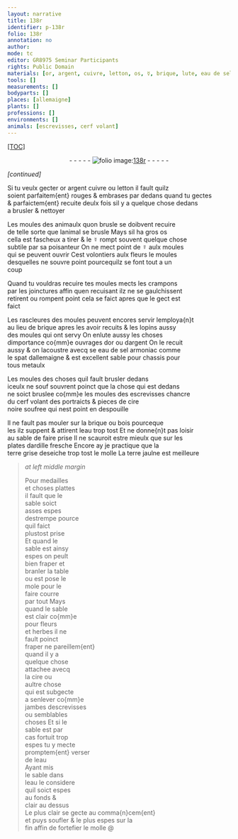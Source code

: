 ```yaml
---
layout: narrative
title: 138r
identifier: p-138r
folio: 138r
annotation: no
author:
mode: tc
editor: GR8975 Seminar Participants
rights: Public Domain
materials: [or, argent, cuivre, letton, os, ☿, brique, lute, eau de sel armoniac, spat, metaulx, cire noire soufree, bois, eau, ardille fresche, terre grise, terre jaulne, cire]
tools: []
measurements: []
bodyparts: []
places: [allemaigne]
plants: []
professions: []
environments: []
animals: [escrevisses, cerf volant]
---
```


<p><a href="{{site.url}}/{{base.url}}/diplomatic/">[TOC]</a></p><div class="folio" align="center">- - - - - <a href="http://gallica.bnf.fr/ark:/12148/btv1b10500001g/f281.image" target="_blank"><img src="https://cu-mkp.github.io/2017-workshop-edition/assets/photo-icon.png" alt="folio image: " style="display:inline-block; margin-bottom:-3px;"/>138r</a> - - - - - </div>  
 
*[continued]*
  
Si tu veulx gecter <span class="m">or</span> <span class="m">argent</span> <span class="m">cuivre</span> ou <span class="m">letton</span> il fault quilz<br/> soient parfaitem{ent} rouges & embrases par dedans quand tu gectes<br/> & parfaictem{ent} recuite deulx fois sil y a quelque chose dedans<br/> a brusler & nettoyer
 
Les moules des animaulx quon brusle se doibvent recuire<br/> de telle sorte que lanimal se brusle Mays sil ha gros <span class="m">os</span><br/> cella est fascheux a tirer & le <span class="m">☿</span> rompt souvent quelque chose<br/> subtile par sa poisanteur On ne mect point de <span class="m">☿</span> aulx moules<br/> qui se peuvent ouvrir Cest volontiers aulx fleurs le moules<br/> desquelles ne souvre point pourcequilz se font tout a un<br/> coup
 
Quand tu vouldras recuire tes moules mects les crampons<br/> par les joinctures affin quen recuisant ilz ne se gaulchissent<br/> retirent ou rompent point cela se faict apres que le gect est<br/> faict
 
Les rascleures des moules peuvent encores servir lemploya{n}t<br/> au lieu de <span class="m">brique</span> apres les avoir recuits & les lopins aussy<br/> des moules qui ont servy On en<span class="m">lute</span> aussy les choses<br/> dimportance co{mm}e ouvrages d<span class="m">or</span> ou d<span class="m">argent</span> On le recuit<br/> aussy & on lacoustre avecq <span class="del">se</span> <span class="m">eau de sel armoniac</span> comme<br/> le <span class="m">spat</span> d<span class="pl">allemaigne</span> & est excellent sable pour chassis pour<br/> tous <span class="m">metaulx</span>
 
Les moules des choses quil fault brusler dedans<br/> iceulx ne <span class="del">souf</span> souvrent poinct que la chose qui est dedans<br/> ne soict bruslee co{mm}e les moules des <span class="al">escrevisses</span> chancre<br/> du <span class="al">cerf volant</span> des portraicts & pieces de <span class="m">cire<br/> noire soufree</span> qui nest point en despouille
 
Il ne fault pas mouler sur la <span class="m">brique</span> ou <span class="m">bois</span> pourceque<br/> <span class="del">les</span> ilz suppent & attirent l<span class="m">eau</span> trop tost Et ne donne{n}t pas loisir<br/> au sable de faire prise Il ne scauroit estre mieulx que sur les<br/> plates d<span class="m">ardille fresche</span> Encore ay je practique que la<br/> <span class="m">terre grise</span> deseiche trop tost le molle La <span class="m"><span class="sup">terre</span> jaulne</span> est meilleure
 
> *at left middle margin*
> 
> 
>   Pour medailles<br/> et choses plattes<br/> il fault que le<br/> sable soict<br/> asses espes<br/> destrempe pource<br/> quil faict<br/> plustost prise<br/> Et quand le<br/> sable est ainsy<br/> espes on peult<br/> bien fraper et<br/> branler la table<br/> ou est pose le<br/> mole pour le<br/> faire courre<br/> par tout Mays<br/> quand le sable<br/> est clair co{mm}e<br/> pour fleurs<br/> et herbes il ne<br/> fault poinct<br/> fraper ne pareillem{ent}<br/> quand il y a<br/> quelque chose<br/> attachee avecq<br/> la <span class="m">cire</span> ou<br/> aultre chose<br/> qui est subgecte<br/> a senlever co{mm}e<br/> jambes d<span class="al">escrevisses</span><br/> ou semblables<br/> choses Et si le<br/> sable est par<br/> cas fortuit trop<br/> espes tu y mecte<br/> promptem{ent} verser<br/> de l<span class="m">eau</span><br/> Ayant mis<br/> le sable dans<br/> l<span class="m">eau</span> <span class="del">le</span> considere<br/> quil soict espes<br/> au fonds &<br/> clair au dessus<br/> Le plus clair se gecte au comma{n}cem{ent}<br/> et puys soufler & le plus espes sur la<br/> fin affin de fortefier le molle
 @ 

